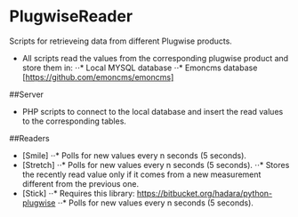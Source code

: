 # PlugwiseReader
Scripts for retrieveing data from different Plugwise products.
* All scripts read the values from the corresponding plugwise product and store them in:
⋅⋅* Local MYSQL database 
⋅⋅* Emoncms database [https://github.com/emoncms/emoncms]

##Server
* PHP scripts to connect to the local database and insert the read values to the corresponding tables.

##Readers
* [Smile]
⋅⋅* Polls for new values every n seconds (5 seconds).
* [Stretch]
⋅⋅* Polls for new values every n seconds (5 seconds).
⋅⋅* Stores the recently read value only if it comes from a new measurement different from the previous one.
* [Stick]
⋅⋅* Requires this library: https://bitbucket.org/hadara/python-plugwise
⋅⋅* Polls for new values every n seconds (5 seconds).
